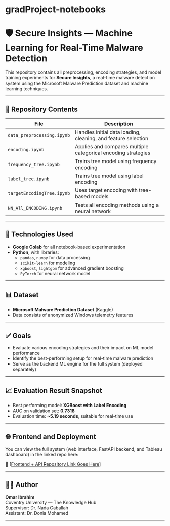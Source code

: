 # gradProject-notebooks
# 🛡️ Secure Insights — Machine Learning for Real-Time Malware Detection

This repository contains all preprocessing, encoding strategies, and model training experiments for **Secure Insights**, a real-time malware detection system using the Microsoft Malware Prediction dataset and machine learning techniques.

---

## 📁 Repository Contents

| File | Description |
|------|-------------|
| `data_preprocessing.ipynb` | Handles initial data loading, cleaning, and feature selection |
| `encoding.ipynb` | Applies and compares multiple categorical encoding strategies |
| `frequency_tree.ipynb` | Trains tree model using frequency encoding |
| `label_tree.ipynb` | Trains tree model using label encoding |
| `targetEncodingTree.ipynb` | Uses target encoding with tree-based models |
| `NN_All_ENCODING.ipynb` | Tests all encoding methods using a neural network |

---

## 🧠 Technologies Used

- **Google Colab** for all notebook-based experimentation
- **Python**, with libraries:
  - `pandas`, `numpy` for data processing
  - `scikit-learn` for modeling
  - `xgboost`, `lightgbm` for advanced gradient boosting
  - `PyTorch` for neural network model

---

## 📊 Dataset

- **Microsoft Malware Prediction Dataset** (Kaggle)
- Data consists of anonymized Windows telemetry features

---

## ✅ Goals

- Evaluate various encoding strategies and their impact on ML model performance
- Identify the best-performing setup for real-time malware prediction
- Serve as the backend ML engine for the full system (deployed separately)

---

## 📈 Evaluation Result Snapshot

- Best performing model: **XGBoost with Label Encoding**
- AUC on validation set: **0.7318**
- Evaluation time: **~5.19 seconds**, suitable for real-time use

---

## 🌐 Frontend and Deployment

You can view the full system (web interface, FastAPI backend, and Tableau dashboard) in the linked repo here:

🔗 [[Frontend + API Repository Link Goes Here](https://github.com/omar-omar-om/GradProj)]

---

## 👨‍💻 Author

**Omar Ibrahim**  
Coventry University — The Knowledge Hub  
Supervisor: Dr. Nada Gaballah  
Assistant: Dr. Donia Mohamed

---

